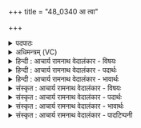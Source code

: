 +++
title = "48_0340 आ त्वा"

+++
<details><summary>पदपाठः</summary>

आ꣢। त्वा꣣। स꣡खा꣢꣯यः। स। खा꣣यः। सख्या꣢। स꣣। ख्या꣢। व꣣वृत्युः। तिरः꣢। पु꣣रु꣢। चि꣣त्। अर्णवा꣢न्। ज꣣गम्याः। पितुः꣢। न꣡पा꣢꣯तम्। आ। द꣣धीत। वेधाः꣢। अ꣣स्मि꣢न्। क्ष꣡ये꣢꣯। प्र꣣तरा꣢म्। दी꣡द्या꣢꣯नः। । ३४०।
</details>

<details><summary>अधिमन्त्रम् (VC)</summary>

- इन्द्रः
- वामदेवो गौतमः
- त्रिष्टुप्
- धैवतः
- ऐन्द्रं काण्डम्
</details>

<details><summary>हिन्दी : आचार्य रामनाथ वेदालंकार - विषयः</summary>

अगले मन्त्र में इन्द्र की मित्रता का विषय है।
</details>

<details><summary>हिन्दी : आचार्य रामनाथ वेदालंकार - पदार्थः</summary>

पदार्थान्वय -  हे इन्द्र परमेश्वर ! (सखायः) आपके सखा स्तोता लोग सदा ही (त्वा) आपको (सख्या) सखिभाव से (आ ववृत्युः) स्वीकार करें। (तिरः) उनको प्राप्त होकर आप (पुरु चित्) बहुत अधिक (अर्णवान्) आनन्द के सागरों को (जगम्याः) प्राप्त कराओ। (वेधाः) स्तुति और पुरुषार्थ का कर्ता वह आपका सखा (अस्मिन् क्षये) इस घर में, गृहस्थाश्रम में (प्रतराम्) अत्यधिक (दीद्यानः) तेज और यश से प्रदीप्त होता हुआ (पितुः) अपने पिता के, वैसे ही तेजस्वी और यशस्वी (नपातम्) पौत्र को अर्थात् अपने पुत्र को (आदधीत) उत्पन्न करे ॥९॥
</details>

<details><summary>हिन्दी : आचार्य रामनाथ वेदालंकार - भावार्थः</summary>

भावार्थ -  जो जगदीश्वर से मित्रता जोड़ता है, उसे वह आनन्द-सागर में निमग्न कर देता है। जगदीश्वर का वह सखा शास्त्रोक्त विधि से गृहस्थाश्रम का पालन करता हुआ अपने अनुरूप तेजस्वी और यशस्वी पुत्र का पिता बनता है ॥९॥
</details>

<details><summary>संस्कृत : आचार्य रामनाथ वेदालंकार - विषयः</summary>

अथेन्द्रसख्यविषयमाह।
</details>

<details><summary>संस्कृत : आचार्य रामनाथ वेदालंकार - पदार्थः</summary>

पदार्थान्वय -  हे इन्द्र परमेश्वर ! (सखायः) तव सहचराः स्तोतृजनाः सदैव (त्वा) त्वाम् (सख्या) सख्येन। सख्यशब्दात् तृतीयैकवचने ‘सुपां सुलुक्०। अ० ७।१।३९’ इति विभक्तेराकारादेशः। (आ ववृत्युः) स्वीकुर्युः। आङ् पूर्वात् वृतु वर्तने धातोश्छन्दसि शपः श्लौ लिङि रूपम्। (तिरः) तान् प्राप्तः, त्वम्। तिरः सतः इति प्राप्तस्य। निरु० ३।२०। (पुरु चित्) बहु यथा स्यात् तथा (अर्णवान्) आनन्दसागरान् (जगम्याः) प्रापय। गम्लृ गतौ धातोर्यङ्लुगन्तस्य लिङि रूपम्। अभ्यासस्य छान्दसो नुमभावः। (वेधाः) स्तुतेः पुरुषार्थस्य च विधाता स तव सखा (अस्मिन् क्षये) एतस्मिन् गृहे गृहस्थाश्रमे इत्यर्थः (प्रतराम्) अत्यधिकं (दीद्यानः) तेजसा यशसा च दीप्यमानः सन्। दीदयतिः ज्वलतिकर्मा। निघं० १।१६। (पितुः) स्वजनकस्य (नपातम्२) तादृशमेव तेजस्विनं यशस्विनं च नप्तारं, स्वकीयं पुत्रम् इत्यर्थः। (आदधीत) उत्पादयेत् ॥९॥
</details>

<details><summary>संस्कृत : आचार्य रामनाथ वेदालंकार - भावार्थः</summary>

भावार्थ -  जो जगदीश्वरेण सख्यं बध्नाति तं स आनन्दसागरे निमग्नं करोति। जगदीश्वरस्य स सखा शास्त्रोक्तविधिना गृहस्थाश्रमं पालयन् स्वानुरूपस्य तेजस्विनो यशस्विनश्च तनयस्य पिता जायते ॥९॥
</details>

<details><summary>संस्कृत : आचार्य रामनाथ वेदालंकार - पादटिप्पनी</summary>

टिप्पनी -   १. मन्त्रोऽयमृग्वेदे पाठान्तरेण यमयमीसंवादे ऋ० १०।१०।१ इत्यत्र पठितः। तत्रेदं यम्या यमं प्रति वचनम्। तत्र ऋषिका यमी, देवता च यमः। न तत्र ‘इन्द्रेण’ कश्चित् सम्बन्धः। एष तावत् तत्रत्यः पाठः—‘ओ चित् सखायं सख्या ववृत्यां तिरः पुरू चिदर्णवं जगन्वान्। पितुर्नपातमादधीत वेधा अधि क्षमि प्रतरं दीध्यानः’ इति। अथर्ववेदे १८।१।१ इत्यत्रापि स एव पाठः, तत्र ऋषिः अथर्वा, देवता च यमः। २. पितुर्न....पितुरिव पातं रक्षणम्। यथा कश्चित् पितुः रक्षणम् आधत्ते तद्वत् भवानपि अस्माकम् आदधीत आदधातु करोत्वित्यर्थः इति विवरणकृद्व्याख्यानं तु पदकारविरुद्धं, तत्र ‘नपातम्’ इत्येकपदत्वेन ग्रहणात्। ‘पितुर्मदीयस्य नपातं पौत्रं, मम पुत्रमित्यर्थः, आदधीत वेधाः विधाता इन्द्रः’—इति भ०। सायणस्यापि स एवाशयः।
</details>
